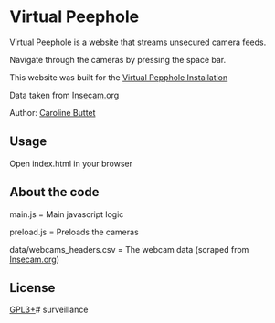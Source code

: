 # Virtual Peephole

Virtual Peephole is a website that streams unsecured camera feeds.

Navigate through the cameras by pressing the space bar.

This website was built for the [Virtual Pepphole Installation](https://create.arduino.cc/projecthub/carolinebuttet/virtual-peephole-355c1c)

Data taken from [Insecam.org](http://www.insecam.org)

Author: [Caroline Buttet](http://www.carolinebuttet.ch)

## Usage

Open index.html in your browser

## About the code

main.js = Main javascript logic

preload.js = Preloads the cameras

data/webcams_headers.csv = The webcam data (scraped from [Insecam.org](http://www.insecam.org))

## License

[GPL3+](https://opensource.org/licenses/GPL-3.0)# surveillance
